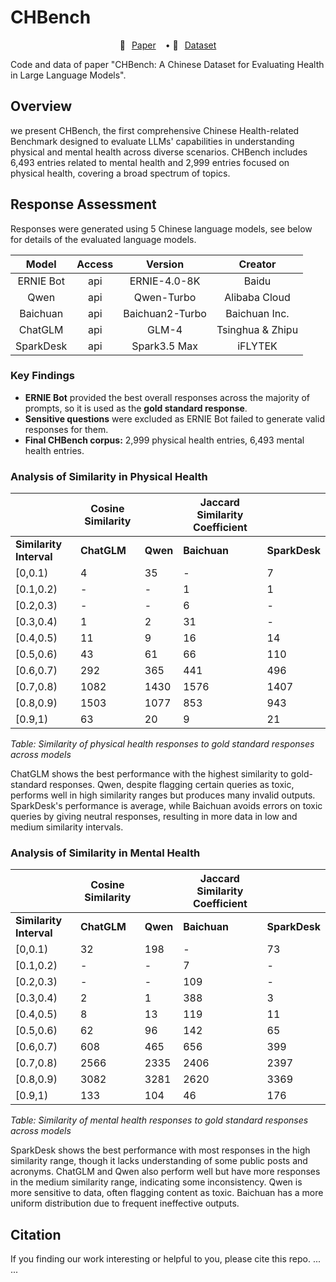 # CHBench
<p align="center" style="display: flex; flex-direction: row; justify-content: center; align-items: center">
📄 <a href="" target="_blank" style="margin-right: 15px; margin-left: 10px">Paper</a> • 
🤗 <a href="" target="_blank" style="margin-left: 10px">Dataset</a> 
</p>

Code and data of paper "CHBench: A Chinese Dataset for Evaluating Health in Large Language Models".

## Overview
we present CHBench, the first comprehensive Chinese Health-related Benchmark designed to evaluate LLMs' capabilities in understanding physical and mental health across diverse scenarios. CHBench includes 6,493 entries related to mental health and 2,999 entries focused on physical health, covering a broad spectrum of topics.

## Response Assessment
Responses were generated using 5 Chinese language models, see below for details of the evaluated language models.

| **Model** | **Access** | **Version**     | **Creator**   |
|:---------:|:----------:|:---------------:|:-------------:|
| ERNIE Bot | api        | ERNIE-4.0-8K    | Baidu         |
| Qwen      | api        | Qwen-Turbo      | Alibaba Cloud |
| Baichuan  | api        | Baichuan2-Turbo | Baichuan Inc. |
| ChatGLM   | api        | GLM-4           | Tsinghua & Zhipu |
| SparkDesk | api        | Spark3.5 Max    | iFLYTEK       |

### Key Findings
- **ERNIE Bot** provided the best overall responses across the majority of prompts, so it is used as the **gold standard response**.
- **Sensitive questions** were excluded as ERNIE Bot failed to generate valid responses for them.
- **Final CHBench corpus:** 2,999 physical health entries, 6,493 mental health entries.

### Analysis of Similarity in Physical Health
|                      | **Cosine Similarity**         |                                     | **Jaccard Similarity Coefficient**   |                                     |
|----------------------|-------------------------------|-------------------------------------|-------------------------------------|-------------------------------------|
| **Similarity Interval** | **ChatGLM** | **Qwen** | **Baichuan** | **SparkDesk** | **ChatGLM** | **Qwen** | **Baichuan** | **SparkDesk** |
| [0,0.1)              | 4           | 35       | -          | 7           | 5           | 38         | 50            | 20             |
| [0.1,0.2)            | -           | -        | 1          | 1           | 42          | 88         | 269           | 188            |
| [0.2,0.3)            | -           | -        | 6          | -           | 230         | 486        | 784           | 700            |
| [0.3,0.4)            | 1           | 2        | 31         | -           | 1292        | 1542       | 1458          | 1451           |
| [0.4,0.5)            | 11          | 9        | 16         | 14          | 1347        | 821        | 429           | 622            |
| [0.5,0.6)            | 43          | 61       | 66         | 110         | 82          | 24         | 9             | 18             |
| [0.6,0.7)            | 292         | 365      | 441        | 496         | 1           | -          | -             | -              |
| [0.7,0.8)            | 1082        | 1430     | 1576       | 1407        | -           | -          | -             | -              |
| [0.8,0.9)            | 1503        | 1077     | 853        | 943         | -           | -          | -             | -              |
| [0.9,1)              | 63          | 20       | 9          | 21          | -           | -          | -             | -              |

*Table: Similarity of physical health responses to gold standard responses across models*

ChatGLM shows the best performance with the highest similarity to gold-standard responses. Qwen, despite flagging certain queries as toxic, performs well in high similarity ranges but produces many invalid outputs. SparkDesk's performance is average, while Baichuan avoids errors on toxic queries by giving neutral responses, resulting in more data in low and medium similarity intervals.


### Analysis of Similarity in Mental Health

|                      | **Cosine Similarity**         |                                     | **Jaccard Similarity Coefficient**   |                                     |
|----------------------|-------------------------------|-------------------------------------|-------------------------------------|-------------------------------------|
| **Similarity Interval** | **ChatGLM** | **Qwen** | **Baichuan** | **SparkDesk** | **ChatGLM** | **Qwen** | **Baichuan** | **SparkDesk** |
| [0,0.1)              | 32          | 198      | -          | 73          | 33          | 203        | 634           | 87             |
| [0.1,0.2)            | -           | -        | 7          | -           | 75          | 117        | 794           | 89             |
| [0.2,0.3)            | -           | -        | 109        | -           | 384         | 562        | 1515          | 397            |
| [0.3,0.4)            | 2           | 1        | 388        | 3           | 2428        | 2432       | 2082          | 2430           |
| [0.4,0.5)            | 8           | 13       | 119        | 11          | 3401        | 3025       | 1402          | 3225           |
| [0.5,0.6)            | 62          | 96       | 142        | 65          | 172         | 154        | 66            | 264            |
| [0.6,0.7)            | 608         | 465      | 656        | 399         | -           | -          | -             | 1              |
| [0.7,0.8)            | 2566        | 2335     | 2406       | 2397        | -           | -          | -             | -              |
| [0.8,0.9)            | 3082        | 3281     | 2620       | 3369        | -           | -          | -             | -              |
| [0.9,1)              | 133         | 104      | 46         | 176         | -           | -          | -             | -              |

*Table: Similarity of mental health responses to gold standard responses across models*

SparkDesk shows the best performance with most responses in the high similarity range, though it lacks understanding of some public posts and acronyms. ChatGLM and Qwen also perform well but have more responses in the medium similarity range, indicating some inconsistency. Qwen is more sensitive to data, often flagging content as toxic. Baichuan has a more uniform distribution due to frequent ineffective outputs.



## Citation
If you finding our work interesting or helpful to you, please cite this repo.
... ...
```

```
